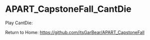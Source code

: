 # APART_CapstoneFall_CantDie

Play CantDie: 

Return to Home: https://github.com/itsGarBear/APART_CapstoneFall
 
